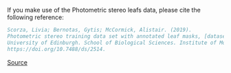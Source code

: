 If you make use of the Photometric stereo leafs data, please cite the following reference:

```bibtex
Scorza, Livia; Bernotas, Gytis; McCormick, Alistair. (2019). 
Photometric stereo training data set with annotated leaf masks, [dataset].
University of Edinburgh. School of Biological Sciences. Institute of Molecular Plant Sciences. 
https://doi.org/10.7488/ds/2514.
```

[Source](https://datashare.ed.ac.uk/handle/10283/3280)
